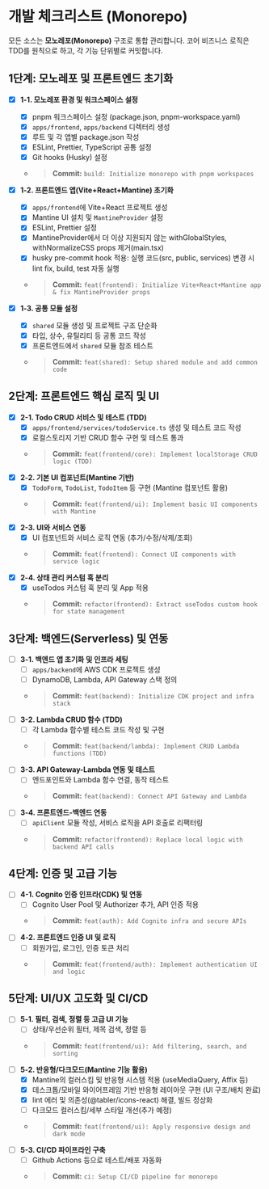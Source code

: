 # 개발 체크리스트 (Monorepo)

모든 소스는 **모노레포(Monorepo)** 구조로 통합 관리합니다. 코어 비즈니스 로직은 TDD를 원칙으로 하고, 각 기능 단위별로 커밋합니다.

## 1단계: 모노레포 및 프론트엔드 초기화
- [x] **1-1. 모노레포 환경 및 워크스페이스 설정**
  - [x] pnpm 워크스페이스 설정 (package.json, pnpm-workspace.yaml)
  - [x] `apps/frontend`, `apps/backend` 디렉터리 생성
  - [x] 루트 및 각 앱별 package.json 작성
  - [x] ESLint, Prettier, TypeScript 공통 설정
  - [x] Git hooks (Husky) 설정
  - > **Commit:** `build: Initialize monorepo with pnpm workspaces`

- [x] **1-2. 프론트엔드 앱(Vite+React+Mantine) 초기화**
  - [x] `apps/frontend`에 Vite+React 프로젝트 생성
  - [x] Mantine UI 설치 및 `MantineProvider` 설정
  - [x] ESLint, Prettier 설정
  - [x] MantineProvider에서 더 이상 지원되지 않는 withGlobalStyles, withNormalizeCSS props 제거(main.tsx)
  - [x] husky pre-commit hook 적용: 실행 코드(src, public, services) 변경 시 lint fix, build, test 자동 실행
  - > **Commit:** `feat(frontend): Initialize Vite+React+Mantine app & fix MantineProvider props`

- [x] **1-3. 공통 모듈 설정**
  - [x] `shared` 모듈 생성 및 프로젝트 구조 단순화
  - [x] 타입, 상수, 유틸리티 등 공통 코드 작성
  - [x] 프론트엔드에서 `shared` 모듈 참조 테스트
  - > **Commit:** `feat(shared): Setup shared module and add common code`

## 2단계: 프론트엔드 핵심 로직 및 UI
- [x] **2-1. Todo CRUD 서비스 및 테스트 (TDD)**
  - [x] `apps/frontend/services/todoService.ts` 생성 및 테스트 코드 작성
  - [x] 로컬스토리지 기반 CRUD 함수 구현 및 테스트 통과
  - > **Commit:** `feat(frontend/core): Implement localStorage CRUD logic (TDD)`
- [x] **2-2. 기본 UI 컴포넌트(Mantine 기반)**
  - [x] `TodoForm`, `TodoList`, `TodoItem` 등 구현 (Mantine 컴포넌트 활용)
  - > **Commit:** `feat(frontend/ui): Implement basic UI components with Mantine`
- [x] **2-3. UI와 서비스 연동**
  - [x] UI 컴포넌트와 서비스 로직 연동 (추가/수정/삭제/조회)
  - > **Commit:** `feat(frontend): Connect UI components with service logic`
- [x] **2-4. 상태 관리 커스텀 훅 분리**
  - [x] useTodos 커스텀 훅 분리 및 App 적용
  - > **Commit:** `refactor(frontend): Extract useTodos custom hook for state management`

## 3단계: 백엔드(Serverless) 및 연동
- [ ] **3-1. 백엔드 앱 초기화 및 인프라 세팅**
  - [ ] `apps/backend`에 AWS CDK 프로젝트 생성
  - [ ] DynamoDB, Lambda, API Gateway 스택 정의
  - > **Commit:** `feat(backend): Initialize CDK project and infra stack`
- [ ] **3-2. Lambda CRUD 함수 (TDD)**
  - [ ] 각 Lambda 함수별 테스트 코드 작성 및 구현
  - > **Commit:** `feat(backend/lambda): Implement CRUD Lambda functions (TDD)`
- [ ] **3-3. API Gateway-Lambda 연동 및 테스트**
  - [ ] 엔드포인트와 Lambda 함수 연결, 동작 테스트
  - > **Commit:** `feat(backend): Connect API Gateway and Lambda`
- [ ] **3-4. 프론트엔드-백엔드 연동**
  - [ ] `apiClient` 모듈 작성, 서비스 로직을 API 호출로 리팩터링
  - > **Commit:** `refactor(frontend): Replace local logic with backend API calls`

## 4단계: 인증 및 고급 기능
- [ ] **4-1. Cognito 인증 인프라(CDK) 및 연동**
  - [ ] Cognito User Pool 및 Authorizer 추가, API 인증 적용
  - > **Commit:** `feat(auth): Add Cognito infra and secure APIs`
- [ ] **4-2. 프론트엔드 인증 UI 및 로직**
  - [ ] 회원가입, 로그인, 인증 토큰 처리
  - > **Commit:** `feat(frontend/auth): Implement authentication UI and logic`

## 5단계: UI/UX 고도화 및 CI/CD
- [ ] **5-1. 필터, 검색, 정렬 등 고급 UI 기능**
  - [ ] 상태/우선순위 필터, 제목 검색, 정렬 등
  - > **Commit:** `feat(frontend/ui): Add filtering, search, and sorting`
- [ ] **5-2. 반응형/다크모드(Mantine 기능 활용)**
  - [x] Mantine의 컬러스킴 및 반응형 시스템 적용 (useMediaQuery, Affix 등)
  - [x] 데스크톱/모바일 와이어프레임 기반 반응형 레이아웃 구현 (UI 구조/배치 완료)
  - [x] lint 에러 및 의존성(@tabler/icons-react) 해결, 빌드 정상화
  - [ ] 다크모드 컬러스킴/세부 스타일 개선(추가 예정)
  - > **Commit:** `feat(frontend/ui): Apply responsive design and dark mode`
- [ ] **5-3. CI/CD 파이프라인 구축**
  - [ ] Github Actions 등으로 테스트/배포 자동화
  - > **Commit:** `ci: Setup CI/CD pipeline for monorepo`
